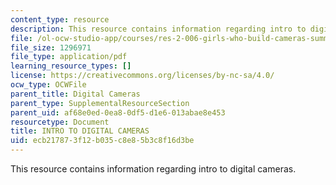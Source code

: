 ```yaml
---
content_type: resource
description: This resource contains information regarding intro to digital cameras.
file: /ol-ocw-studio-app/courses/res-2-006-girls-who-build-cameras-summer-2016/ecb217873f12b035c8e85b3c8f16d3be_MITRES_2_006SUM16_Intro.pdf
file_size: 1296971
file_type: application/pdf
learning_resource_types: []
license: https://creativecommons.org/licenses/by-nc-sa/4.0/
ocw_type: OCWFile
parent_title: Digital Cameras
parent_type: SupplementalResourceSection
parent_uid: af68e0ed-0ea8-0df5-d1e6-013abae8e453
resourcetype: Document
title: INTRO TO DIGITAL CAMERAS
uid: ecb21787-3f12-b035-c8e8-5b3c8f16d3be
---
```

This resource contains information regarding intro to digital cameras.